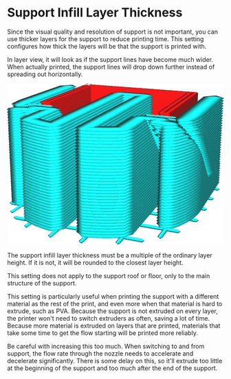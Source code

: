 Support Infill Layer Thickness
====
Since the visual quality and resolution of support is not important, you can use thicker layers for the support to reduce printing time. This setting configures how thick the layers will be that the support is printed with.

In layer view, it will look as if the support lines have become much wider. When actually printed, the support lines will drop down further instead of spreading out horizontally.

![Support Infill Layer Thickness is set to three times the layer height](../images/support_infill_sparse_thickness.png)

The support infill layer thickness must be a multiple of the ordinary layer height. If it is not, it will be rounded to the closest layer height.

This setting does not apply to the support roof or floor, only to the main structure of the support.

This setting is particularly useful when printing the support with a different material as the rest of the print, and even more when that material is hard to extrude, such as PVA. Because the support is not extruded on every layer, the printer won't need to switch extruders as often, saving a lot of time. Because more material is extruded on layers that are printed, materials that take some time to get the flow starting will be printed more reliably.

Be careful with increasing this too much. When switching to and from support, the flow rate through the nozzle needs to accelerate and decelerate significantly. There is some delay on this, so it'll extrude too little at the beginning of the support and too much after the end of the support.
